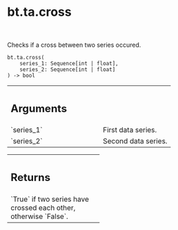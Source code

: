 <div itemscope itemtype="http://developers.google.com/ReferenceObject">
<meta itemprop="name" content="bt.ta.cross" />
<meta itemprop="path" content="Stable" />
</div>

# bt.ta.cross

<!-- Insert buttons and diff -->

<table class="tfo-notebook-buttons tfo-api nocontent" align="left">

</table>



Checks if a cross between two series occured.

<pre class="devsite-click-to-copy prettyprint lang-py tfo-signature-link">
<code>bt.ta.cross(
    series_1: Sequence[int | float],
    series_2: Sequence[int | float]
) -> bool
</code></pre>



<!-- Placeholder for "Used in" -->


<!-- Tabular view -->
 <table class="responsive fixed orange">
<colgroup><col width="214px"><col></colgroup>
<tr><th colspan="2" style="text-align: left;"><h2 class="add-link">Arguments</h2></th></tr>

<tr>
<td>
`series_1`
</td>
<td>
First data series.
</td>
</tr><tr>
<td>
`series_2`
</td>
<td>
Second data series.
</td>
</tr>
</table>



<!-- Tabular view -->
 <table class="responsive fixed orange">
<colgroup><col width="214px"><col></colgroup>
<tr><th colspan="2" style="text-align: left;"><h2 class="add-link">Returns</h2></th></tr>
<tr class="alt">
<td colspan="2">
`True` if two series have crossed each other, otherwise `False`.
</td>
</tr>

</table>

